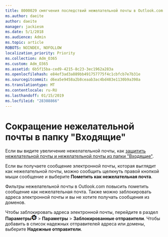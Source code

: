 ```yaml
---
title: 8000029 смягчения последствий нежелательной почты в Outlook.com
ms.author: daeite
author: daeite
manager: jackiesm
ms.date: 5/1/2018
ms.audience: Admin
ms.topic: article
ROBOTS: NOINDEX, NOFOLLOW
localization_priority: Priority
ms.collection: Adm_O365
ms.custom: Adm_O365
ms.assetid: 6b5f15ba-ced9-4215-8c23-3ec1962a283a
ms.openlocfilehash: e84ef3ad3a889bb491757775f4c1cbfcb7e7b31e
ms.sourcegitcommit: d6ea5e9458a2b8ceaab3ac4bd483e1130b9a398a
ms.translationtype: MT
ms.contentlocale: ru-RU
ms.lasthandoff: 01/15/2019
ms.locfileid: "28308866"
---
```

# <a name="reduce-junk-email-in-your-inbox"></a>Сокращение нежелательной почты в папку "Входящие"

Если вы видите увеличение нежелательной почты, как [защитить нежелательной почты и нежелательной почты из папки "Входящие"](https://go.microsoft.com/fwlink/p/?linkid=873140).
  
Если вы получаете сообщение электронной почты, которая выглядит как нежелательной почты, можно сообщить щелкнуть правой кнопкой мыши сообщение и выберите **Пометить как нежелательная почта**. 
  
Фильтры нежелательной почты в Outlook.com повысить пометить сообщение как нежелательная почта. Также можно заблокировать адреса электронной почты и вы не хотите получать сообщения из доменов.
  
Чтобы заблокировать адреса электронной почты, перейдите в раздел **Параметры**![параметры](media/f4b2e798-fff1-4a14-931f-5677a4543b58.png) \> **Параметры** \> **Заблокированные отправители**. Чтобы добавить в список надежных отправителей адреса или домены, выберите **Надежные отправители**. 
  


